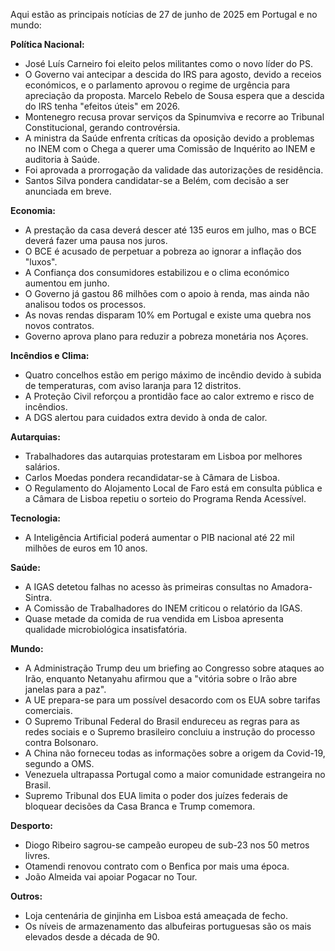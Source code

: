 Aqui estão as principais notícias de 27 de junho de 2025 em Portugal e no mundo:

**Política Nacional:**

*   José Luís Carneiro foi eleito pelos militantes como o novo líder do PS.
*   O Governo vai antecipar a descida do IRS para agosto, devido a receios económicos, e o parlamento aprovou o regime de urgência para apreciação da proposta. Marcelo Rebelo de Sousa espera que a descida do IRS tenha "efeitos úteis" em 2026.
*   Montenegro recusa provar serviços da Spinumviva e recorre ao Tribunal Constitucional, gerando controvérsia.
*  A ministra da Saúde enfrenta críticas da oposição devido a problemas no INEM com o Chega a querer uma Comissão de Inquérito ao INEM e auditoria à Saúde.
*   Foi aprovada a prorrogação da validade das autorizações de residência.
*   Santos Silva pondera candidatar-se a Belém, com decisão a ser anunciada em breve.

**Economia:**

*   A prestação da casa deverá descer até 135 euros em julho, mas o BCE deverá fazer uma pausa nos juros.
*   O BCE é acusado de perpetuar a pobreza ao ignorar a inflação dos "luxos".
*   A Confiança dos consumidores estabilizou e o clima económico aumentou em junho.
*   O Governo já gastou 86 milhões com o apoio à renda, mas ainda não analisou todos os processos.
*   As novas rendas disparam 10% em Portugal e existe uma quebra nos novos contratos.
*   Governo aprova plano para reduzir a pobreza monetária nos Açores.

**Incêndios e Clima:**

*   Quatro concelhos estão em perigo máximo de incêndio devido à subida de temperaturas, com aviso laranja para 12 distritos.
*   A Proteção Civil reforçou a prontidão face ao calor extremo e risco de incêndios.
*   A DGS alertou para cuidados extra devido à onda de calor.

**Autarquias:**

*   Trabalhadores das autarquias protestaram em Lisboa por melhores salários.
*   Carlos Moedas pondera recandidatar-se à Câmara de Lisboa.
*   O Regulamento do Alojamento Local de Faro está em consulta pública e a Câmara de Lisboa repetiu o sorteio do Programa Renda Acessível.

**Tecnologia:**

*   A Inteligência Artificial poderá aumentar o PIB nacional até 22 mil milhões de euros em 10 anos.

**Saúde:**

*   A IGAS detetou falhas no acesso às primeiras consultas no Amadora-Sintra.
*   A Comissão de Trabalhadores do INEM criticou o relatório da IGAS.
*   Quase metade da comida de rua vendida em Lisboa apresenta qualidade microbiológica insatisfatória.

**Mundo:**

*   A Administração Trump deu um briefing ao Congresso sobre ataques ao Irão, enquanto Netanyahu afirmou que a "vitória sobre o Irão abre janelas para a paz".
*   A UE prepara-se para um possível desacordo com os EUA sobre tarifas comerciais.
*   O Supremo Tribunal Federal do Brasil endureceu as regras para as redes sociais e o Supremo brasileiro concluiu a instrução do processo contra Bolsonaro.
*   A China não forneceu todas as informações sobre a origem da Covid-19, segundo a OMS.
*   Venezuela ultrapassa Portugal como a maior comunidade estrangeira no Brasil.
*   Supremo Tribunal dos EUA limita o poder dos juízes federais de bloquear decisões da Casa Branca e Trump comemora.

**Desporto:**

*   Diogo Ribeiro sagrou-se campeão europeu de sub-23 nos 50 metros livres.
*   Otamendi renovou contrato com o Benfica por mais uma época.
*   João Almeida vai apoiar Pogacar no Tour.

**Outros:**

*   Loja centenária de ginjinha em Lisboa está ameaçada de fecho.
*   Os níveis de armazenamento das albufeiras portuguesas são os mais elevados desde a década de 90.